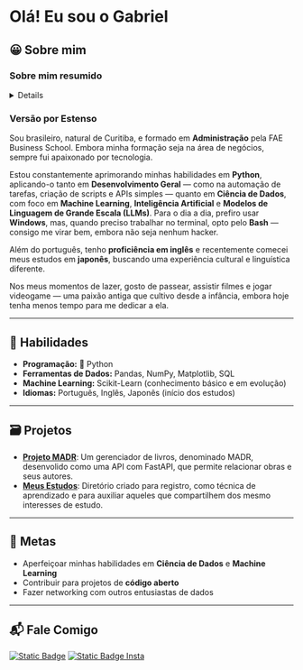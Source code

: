 # Olá! Eu sou o Gabriel

## 😀 Sobre mim

### **Sobre mim resumido**

<details>

- 🇧🇷 Brasileiro
- 🐍 Python
- 📈 Ciência de Dados
- 🤖 Machine Learning (ML, IA, LLM)
- 💻 Windows e Linux
- 🌐 Português e Inglês

</details>

### **Versão por Estenso**

Sou brasileiro, natural de Curitiba, e formado em **Administração** pela FAE Business School. Embora minha formação seja na área de negócios, sempre fui apaixonado por tecnologia.

Estou constantemente aprimorando minhas habilidades em **Python**, aplicando-o tanto em **Desenvolvimento Geral** — como na automação de tarefas, criação de scripts e APIs simples — quanto em **Ciência de Dados**, com foco em **Machine Learning**, **Inteligência Artificial** e **Modelos de Linguagem de Grande Escala (LLMs)**. Para o dia a dia, prefiro usar **Windows**, mas, quando preciso trabalhar no terminal, opto pelo **Bash** — consigo me virar bem, embora não seja nenhum hacker.

Além do português, tenho **proficiência em inglês** e recentemente comecei meus estudos em **japonês**, buscando uma experiência cultural e linguística diferente.

Nos meus momentos de lazer, gosto de passear, assistir filmes e jogar videogame — uma paixão antiga que cultivo desde a infância, embora hoje tenha menos tempo para me dedicar a ela.

---

## 📌 Habilidades
- **Programação:** 🐍 Python
- **Ferramentas de Dados:** Pandas, NumPy, Matplotlib, SQL
- **Machine Learning:** Scikit-Learn (conhecimento básico e em evolução)
- **Idiomas:** Português, Inglês, Japonês (início dos estudos)

---

## 🗃️ Projetos
- [**Projeto MADR**](https://github.com/itsGab/madr_fast): Um gerenciador de livros, denominado MADR, desenvolido como uma API com FastAPI, que permite relacionar obras e seus autores.
- [**Meus Estudos**](https://github.com/itsGab/meus-estudos): Diretório criado para registro, como técnica de aprendizado e para auxiliar aqueles que compartilhem dos mesmo interesses de estudo.

---

## 🎯 Metas
- Aperfeiçoar minhas habilidades em **Ciência de Dados** e **Machine Learning**
- Contribuir para projetos de **código aberto**
- Fazer networking com outros entusiastas de dados

---

## 📬 Fale Comigo  
[![Static Badge](https://img.shields.io/badge/GITHUB-%23B0CDE4?style=for-the-badge&logo=github&logoColor=black)](https://www.github.com/itsGab) [![Static Badge Insta](https://img.shields.io/badge/INSTAGRAM-%23B0CDE4?style=for-the-badge&logo=instagram&logoColor=red)](https://www.instagram.com/igniscreaturae/) <!--ARRUMAR O LINK [![Static Badge](https://img.shields.io/badge/LINKEDIN-%23B0CDE4?style=for-the-badge&logo=linkedin&logoColor=blue)](https://www.linkedin.com.br/gabriel-schultz-ferreira)-->
